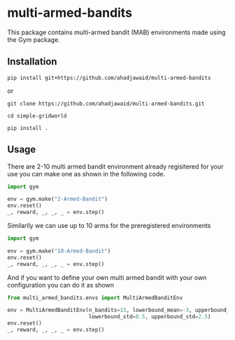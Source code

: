 # multi-armed-bandits
This package contains multi-armed bandit (MAB) environments made using the Gym package.

## Installation 
```
pip install git+https://github.com/ahadjawaid/multi-armed-bandits
```

or 

```
git clone https://github.com/ahadjawaid/multi-armed-bandits.git

cd simple-gridworld

pip install .
```

## Usage
There are 2-10 multi armed bandit environment already regisitered for your use you can make one as shown in the following code.

```python
import gym

env = gym.make("2-Armed-Bandit")
env.reset()
_, reward, _, _, _ = env.step()
```

Similarlly we can use up to 10 arms for the preregistered environments

```python
import gym

env = gym.make("10-Armed-Bandit")
env.reset()
_, reward, _, _, _ = env.step()
```

And if you want to define your own multi armed bandit with your own configuration you can do it as shown

```python
from multi_armed_bandits.envs import MultiArmedBanditEnv

env = MultiArmedBanditEnv(n_bandits=15, lowerbound_mean=-3, upperbound_mean=3, 
                          lowerbound_std=0.5, upperbound_std=2.5)
env.reset()
_, reward, _, _, _ = env.step()
```